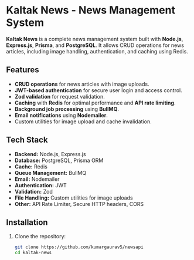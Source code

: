 # Kaltak News - News Management System

**Kaltak News** is a complete news management system built with **Node.js**, **Express.js**, **Prisma**, and **PostgreSQL**. It allows CRUD operations for news articles, including image handling, authentication, and caching using Redis.

## Features

- **CRUD operations** for news articles with image uploads.
- **JWT-based authentication** for secure user login and access control.
- **Zod validation** for request validation.
- **Caching** with **Redis** for optimal performance and **API rate limiting**.
- **Background job processing** using **BullMQ**.
- **Email notifications** using **Nodemailer**.
- Custom utilities for image upload and cache invalidation.

## Tech Stack

- **Backend:** Node.js, Express.js
- **Database:** PostgreSQL, Prisma ORM
- **Cache:** Redis
- **Queue Management:** BullMQ
- **Email:** Nodemailer
- **Authentication:** JWT
- **Validation:** Zod
- **File Handling:** Custom utilities for image uploads
- **Other:** API Rate Limiter, Secure HTTP headers, CORS

## Installation

1. Clone the repository:

   ```bash
   git clone https://github.com/kumargaurav5/newsapi
   cd kaltak-news


 
